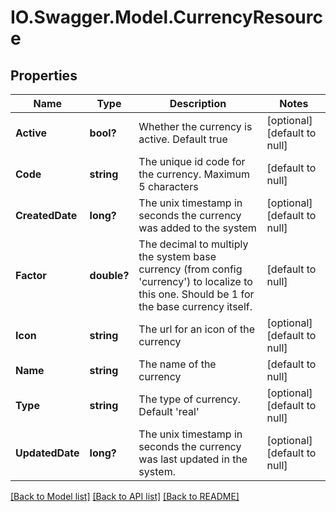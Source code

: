 # IO.Swagger.Model.CurrencyResource
## Properties

Name | Type | Description | Notes
------------ | ------------- | ------------- | -------------
**Active** | **bool?** | Whether the currency is active. Default true | [optional] [default to null]
**Code** | **string** | The unique id code for the currency. Maximum 5 characters | [default to null]
**CreatedDate** | **long?** | The unix timestamp in seconds the currency was added to the system | [optional] [default to null]
**Factor** | **double?** | The decimal to multiply the system base currency (from config &#39;currency&#39;) to localize to this one. Should be 1 for the base currency itself. | [default to null]
**Icon** | **string** | The url for an icon of the currency | [optional] [default to null]
**Name** | **string** | The name of the currency | [default to null]
**Type** | **string** | The type of currency. Default &#39;real&#39; | [optional] [default to null]
**UpdatedDate** | **long?** | The unix timestamp in seconds the currency was last updated in the system. | [optional] [default to null]

[[Back to Model list]](../README.md#documentation-for-models) [[Back to API list]](../README.md#documentation-for-api-endpoints) [[Back to README]](../README.md)

